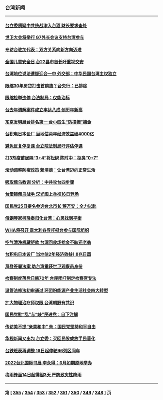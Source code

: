 ### 台湾新闻
---
#### [台立委质疑中共统战渗入台酒 财长要求查处](../../pages/ncid1349361/n13738339.md) 
#### [世卫大会将举行 G7外长会议支持台湾参与](../../pages/ncid1349361/n13738027.md) 
#### [专访台驻加代表：双方关系向新方向迈进](../../pages/ncid1349361/n13737992.md) 
#### [全国儿童安全日 台22县市首长吁重视交安](../../pages/ncid1349361/n13737749.md) 
#### [台湾地位说法遭疑迎合一中 外交部：中华民国台湾主权独立](../../pages/ncid1349361/n13737784.md) 
#### [限缩30年房贷打击首购族？台央行：已排除](../../pages/ncid1349361/n13737748.md) 
#### [限缩检举违停 台法制局：仅能治标](../../pages/ncid1349361/n13737747.md) 
#### [台去年调解案件成立率达八成 创历年新高](../../pages/ncid1349361/n13737752.md) 
#### [东京发明展台排名第一 台小四生“防撞帽”摘金](../../pages/ncid1349361/n13737753.md) 
#### [台积电日本设厂 当地估两年经济效益破4000亿](../../pages/ncid1349361/n13737725.md) 
#### [避免反复停复课 台立院法制局吁评估停课](../../pages/ncid1349361/n13737711.md) 
#### [打3剂疫苗居隔“3+4”将松绑 陈时中：拟类“0+7”](../../pages/ncid1349361/n13737712.md) 
#### [滚动调整防疫政策 赖清德：让台湾迈向正常生活](../../pages/ncid1349361/n13737714.md) 
#### [吸取俄乌教训 分析：中共攻台四步骤](../../pages/ncid1349361/n13737682.md) 
#### [台借镜俄乌战争 汉光图上兵推16日登场](../../pages/ncid1349361/n13737645.md) 
#### [国民党25日提名参选台北市长 蒋万安：全力以赴](../../pages/ncid1349361/n13737625.md) 
#### [俄钢琴家柯隆泰归化台湾：心灵找到平衡](../../pages/ncid1349361/n13736535.md) 
#### [WHA将召开 意大利各界吁挺台参与国际组织](../../pages/ncid1349361/n13736522.md) 
#### [空气清净机藏钜款 台湾回收场拾金不昧还老翁](../../pages/ncid1349361/n13736543.md) 
#### [台积电日本设厂 当地估2年经济效益1.8兆日圆](../../pages/ncid1349361/n13736500.md) 
#### [拜登签署法案 助台湾重获世卫观察员身份](../../pages/ncid1349361/n13736367.md) 
#### [检察制度落后日韩70年 台民团吁制定检察官专法](../../pages/ncid1349361/n13735880.md) 
#### [温管法修法初审通过 环团盼能源产业生活社会四大转型](../../pages/ncid1349361/n13735852.md) 
#### [扩大物理治疗师权限 台湾朝野有共识](../../pages/ncid1349361/n13735878.md) 
#### [国民党批“乱”与“缺”民进党：自下注解](../../pages/ncid1349361/n13735875.md) 
#### [传访美不提“亲美和中” 朱：国民党坚持和平自由](../../pages/ncid1349361/n13735873.md) 
#### [华视新闻又出包 台立委：买回民股或放手民营化](../../pages/ncid1349361/n13735876.md) 
#### [台铁班表再调整 16日起停驶96列区间车](../../pages/ncid1349361/n13735850.md) 
#### [2022台北国际书展 李永得：6月如期原地举办](../../pages/ncid1349361/n13735848.md) 
#### [梅雨锋面14日起徘徊3天 严防致灾性降雨](../../pages/ncid1349361/n13735854.md) 

---
#### 第 [ [355](./355.md) / [354](./354.md) / [353](./353.md) / [352](./352.md) / [351](./351.md) / [350](./350.md) / [349](./349.md) / [348](./348.md) ] 页
